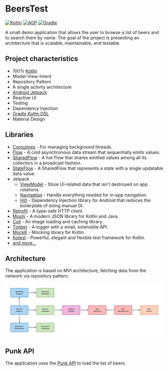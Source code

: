 # BeersTest

[![Kotlin](https://img.shields.io/badge/Kotlin-1.7.0-blue.svg)](https://kotlinlang.org)
[![AGP](https://img.shields.io/badge/AGP-7.2.1-blue.svg)](https://developer.android.com/studio/releases/gradle-plugin)
[![Gradle](https://img.shields.io/badge/Gradle-7.3.3-blue.svg)](https://gradle.org)

A small demo application that allows the user to browse a list of beers and to search them by name. The goal of the project is presenting an architecture that is scalable, maintainable, and testable.

## Project characteristics

- 100% [Kotlin](https://kotlinlang.org/)
- Model-View-Intent
- Repository Pattern
- A single activity architecture
- [Android Jetpack](https://developer.android.com/jetpack)
- Reactive UI
- Testing
- Dependency Injection
- [Gradle Kotlin DSL](https://docs.gradle.org/current/userguide/kotlin_dsl.html)
- Material Design

## Libraries

- [Coroutines](https://kotlinlang.org/docs/reference/coroutines-overview.html) - For managing background threads.
- [Flow](https://kotlin.github.io/kotlinx.coroutines/kotlinx-coroutines-core/kotlinx.coroutines.flow/-flow/) - A cold asynchronous data stream that sequentially emits values.
- [SharedFlow](https://kotlin.github.io/kotlinx.coroutines/kotlinx-coroutines-core/kotlinx.coroutines.flow/-shared-flow/) - A hot Flow that shares emitted values among all its collectors in a broadcast fashion.
- [StateFlow](https://kotlin.github.io/kotlinx.coroutines/kotlinx-coroutines-core/kotlinx.coroutines.flow/-state-flow/) - A SharedFlow that represents a state with a single updatable data value.
- Jetpack
  - [ViewModel](https://developer.android.com/topic/libraries/architecture/viewmodel) - Store UI-related data that isn't destroyed on app rotations.
  - [Navigation](https://developer.android.com/guide/navigation) - Handle everything needed for in-app navigation.
  - [Hilt](https://developer.android.com/training/dependency-injection/hilt-android) - Dependency Injection library for Android that reduces the boilerplate of doing manual DI.
- [Retrofit](https://square.github.io/retrofit/) - A type-safe HTTP client.
- [Moshi](https://github.com/square/moshi) - A modern JSON library for Kotlin and Java.
- [Coil](https://coil-kt.github.io/coil/) - An image loading and caching library.
- [Timber](https://github.com/JakeWharton/timber) - A logger with a small, extensible API.
- [MockK](https://mockk.io/) - Mocking library for Kotlin.
- [Kotest](https://github.com/kotest/kotest) - Powerful, elegant and flexible test framework for Kotlin.
- [and more...](buildSrc/src/main/java/Dependencies.kt)

## Architecture

The application is based on MVI architecture, fetching data from the network via repository pattern.

![Architecture](media/BeersTestArchitecture.png)

## Punk API

The application uses the [Punk API](https://punkapi.com) to load the list of beers.

